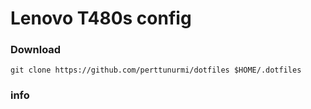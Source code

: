 # Lenovo T480s config

### Download
 
```
git clone https://github.com/perttunurmi/dotfiles $HOME/.dotfiles
```

### info
